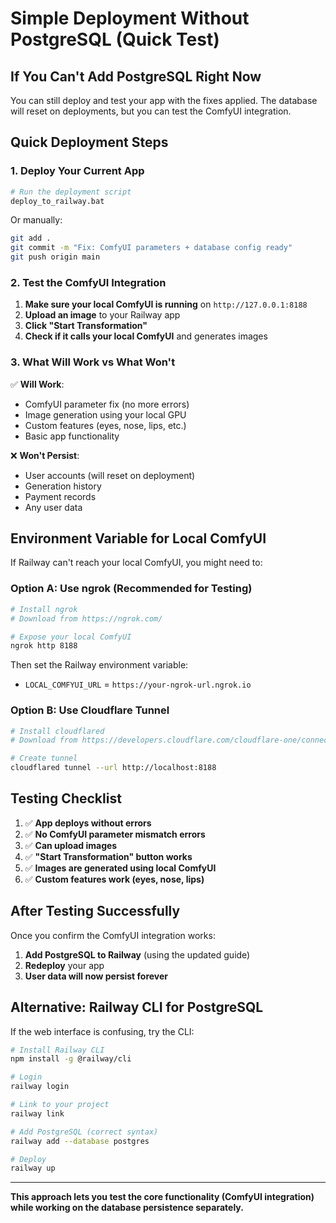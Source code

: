 # Simple Deployment Without PostgreSQL (Quick Test)

## If You Can't Add PostgreSQL Right Now

You can still deploy and test your app with the fixes applied. The database will reset on deployments, but you can test the ComfyUI integration.

## Quick Deployment Steps

### 1. Deploy Your Current App
```bash
# Run the deployment script
deploy_to_railway.bat
```

Or manually:
```bash
git add .
git commit -m "Fix: ComfyUI parameters + database config ready"
git push origin main
```

### 2. Test the ComfyUI Integration

1. **Make sure your local ComfyUI is running** on `http://127.0.0.1:8188`
2. **Upload an image** to your Railway app
3. **Click "Start Transformation"**
4. **Check if it calls your local ComfyUI** and generates images

### 3. What Will Work vs What Won't

✅ **Will Work**:
- ComfyUI parameter fix (no more errors)
- Image generation using your local GPU
- Custom features (eyes, nose, lips, etc.)
- Basic app functionality

❌ **Won't Persist**:
- User accounts (will reset on deployment)
- Generation history
- Payment records
- Any user data

## Environment Variable for Local ComfyUI

If Railway can't reach your local ComfyUI, you might need to:

### Option A: Use ngrok (Recommended for Testing)
```bash
# Install ngrok
# Download from https://ngrok.com/

# Expose your local ComfyUI
ngrok http 8188
```

Then set the Railway environment variable:
- `LOCAL_COMFYUI_URL` = `https://your-ngrok-url.ngrok.io`

### Option B: Use Cloudflare Tunnel
```bash
# Install cloudflared
# Download from https://developers.cloudflare.com/cloudflare-one/connections/connect-apps/install-and-setup/

# Create tunnel
cloudflared tunnel --url http://localhost:8188
```

## Testing Checklist

1. ✅ **App deploys without errors**
2. ✅ **No ComfyUI parameter mismatch errors**
3. ✅ **Can upload images**
4. ✅ **"Start Transformation" button works**
5. ✅ **Images are generated using local ComfyUI**
6. ✅ **Custom features work (eyes, nose, lips)**

## After Testing Successfully

Once you confirm the ComfyUI integration works:

1. **Add PostgreSQL to Railway** (using the updated guide)
2. **Redeploy** your app
3. **User data will now persist forever**

## Alternative: Railway CLI for PostgreSQL

If the web interface is confusing, try the CLI:

```bash
# Install Railway CLI
npm install -g @railway/cli

# Login
railway login

# Link to your project
railway link

# Add PostgreSQL (correct syntax)
railway add --database postgres

# Deploy
railway up
```

---

**This approach lets you test the core functionality (ComfyUI integration) while working on the database persistence separately.**
